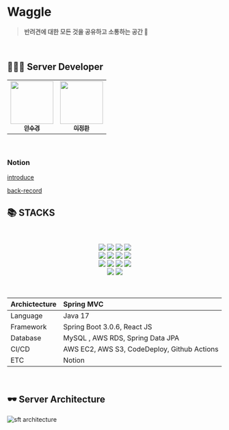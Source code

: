 <h1>Waggle</h1>

> **반려견에 대한 모든 것을 공유하고 소통하는 공간 🐾**
<br>

## 🧑🏻‍💻 Server Developer

<table>
  <tr>
     <td align="center"><a href="https://github.com/ahnsugyeong"><img src="https://github.com/ahnsugyeong.png" width="100px;" alt=""/><br/><sub><b>안수경</b></sub></a><br/></td>
     <td align="center"><a href="https://github.com/Han-Jeong"><img src="https://github.com/Han-Jeong.png" width="100px;" alt=""/><br/><sub><b>이정한</b></sub></a><br/></td>
  </tr>
</table>
<br>

### Notion

[introduce](https://enchanted-list-750.notion.site/Waggle-INTRODUCE-03875625e889458a80b2fea04b106f6b)

[back-record](https://enchanted-list-750.notion.site/6f25ccb2b90e4bafaff7f5f732fb14be?v=c879c201b7cf448aa3624b0f41062d76)

## 📚 STACKS

<br>
<br>
<div align=center>
  <img src="https://img.shields.io/badge/java-007396?style=for-the-badge&logo=java&logoColor=white"> 
  <img src="https://img.shields.io/badge/springboot-6DB33F?style=for-the-badge&logo=springboot&logoColor=white">
  <img src="https://img.shields.io/badge/springsecurilty-6DB33F?style=for-the-badge&logo=springsecurity&logoColor=white">
  <img src="https://img.shields.io/badge/gradle-02303A?style=for-the-badge&logo=gradle&logoColor=white">
  <br>
  <img src="https://img.shields.io/badge/html5-E34F26?style=for-the-badge&logo=html5&logoColor=white">
  <img src="https://img.shields.io/badge/css-1572B6?style=for-the-badge&logo=css3&logoColor=white">
  <img src="https://img.shields.io/badge/javascript-F7DF1E?style=for-the-badge&logo=javascript&logoColor=black">
  <img src="https://img.shields.io/badge/react-61DAFB?style=for-the-badge&logo=react&logoColor=black">
  <br>
  <img src="https://img.shields.io/badge/mysql-4479A1?style=for-the-badge&logo=mysql&logoColor=white"> 
  <img src="https://img.shields.io/badge/amazonaws-232F3E?style=for-the-badge&logo=amazonaws&logoColor=white">
  <img src="https://img.shields.io/badge/linux-FCC624?style=for-the-badge&logo=linux&logoColor=black">
  <img src="https://img.shields.io/badge/apache tomcat-F8DC75?style=for-the-badge&logo=apachetomcat&logoColor=white">
  <br>
  <img src="https://img.shields.io/badge/git-F05032?style=for-the-badge&logo=git&logoColor=white">
  <img src="https://img.shields.io/badge/github-181717?style=for-the-badge&logo=github&logoColor=white">
</div>
<br>
<br>

| Archictecture | Spring MVC                                  |
|:--------------|:--------------------------------------------|
| Language      | Java 17                                     |
| Framework     | Spring Boot 3.0.6, React JS                 |
| Database      | MySQL , AWS RDS, Spring Data JPA            |
| CI/CD         | AWS EC2, AWS S3, CodeDeploy, Github Actions |
| ETC           | Notion                                      |

<br>

## 🕶️ Server Architecture

![sft architecture](https://github.com/suddiyo/Waggle/assets/69452755/c3e03d65-48f4-4984-bc3e-64ffc30bc900)

